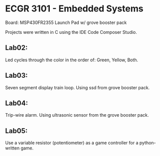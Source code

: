 # ECGR 3101 - Embedded Systems

Board: MSP430FR2355 Launch Pad w/ grove booster pack

Projects were written in C using the IDE Code Composer Studio.

Lab02:
-
Led cycles through the color in the order of: Green, Yellow, Both.

Lab03:
-
Seven segment display train loop. Using ssd from grove booster pack.

Lab04:
-
Trip-wire alarm.  Using ultrasonic sensor from the grove booster pack.

Lab05:
-
Use a variable resistor (potentiometer) as a game controller for a python-written game.  
